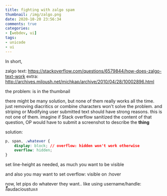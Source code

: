 ```yaml
---
title: fighting with zalgo spam
thumbnail: /img/zalgo.png
date: 2020-10-20 23:56:34
comments: true
categories:
- [webdev, ui]
tags:
- unicode
- ui
---
```


In short,

zalgo text: https://stackoverflow.com/questions/6579844/how-does-zalgo-text-work
extra: http://archives.miloush.net/michkap/archive/2010/04/28/10002896.html

the problem: is in the thumbnail

there might be many solution, but none of them really works all the time. just removing diacritics or combine characters won't solve the problem. and striping or Modifying user submitted text should have strong reasons. this is not one of them. imagine if Stack overflow sanitized the content of that question, OP would have to submit a screenshot to describe the **thing**

solution:

```css
p, span, .whatever {
    display: block; // overflow: hidden won't work otherwise
    overflow: hidden;
}
```

set line-height as needed, as much you want to be visible

and also you may want to set overflow: visible on :hover

now, let pips do whatever they want.. like using username/handle: ส็็็็็็็็็็็็็็็็็็็audacioustuxส
